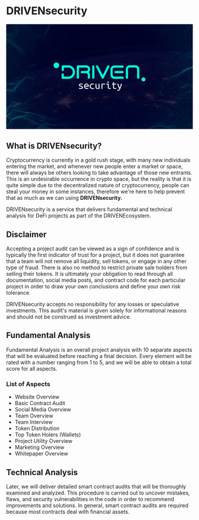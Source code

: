 # DRIVENsecurity

![](../.gitbook/assets/twitter-cover-security.png)

## What is DRIVENsecurity?

Cryptocurrency is currently in a gold rush stage, with many new individuals entering the market, and whenever new people enter a market or space, there will always be others looking to take advantage of those new entrants. This is an undesirable occurrence in crypto space, but the reality is that it is quite simple due to the decentralized nature of cryptocurrency, people can steal your money in some instances, therefore we're here to help prevent that as much as we can using **DRIVENsecurity.**

DRIVENsecurity is a service that delivers fundamental and technical analysis for DeFi projects as part of the DRIVENEcosystem.

## Disclaimer

Accepting a project audit can be viewed as a sign of confidence and is typically the first indicator of trust for a project, but it does not guarantee that a team will not remove all liquidity, sell tokens, or engage in any other type of fraud. There is also no method to restrict private sale holders from selling their tokens. It is ultimately your obligation to read through all documentation, social media posts, and contract code for each particular project in order to draw your own conclusions and define your own risk tolerance.

DRIVENsecurity accepts no responsibility for any losses or speculative investments. This audit's material is given solely for informational reasons and should not be construed as investment advice.

## Fundamental Analysis

Fundamental Analysis is an overall project analysis with 10 separate aspects that will be evaluated before reaching a final decision. Every element will be rated with a number ranging from 1 to 5, and we will be able to obtain a total score for all aspects.

### List of Aspects

* Website Overview
* Basic Contract Audit
* Social Media Overview
* Team Overview
* Team Interview
* Token Distribution
* Top Token Holers \(Wallets\)
* Project Utility Overview
* Marketing Overview
* Whitepaper Overview

## Technical Analysis

Later, we will deliver detailed smart contract audits that will be thoroughly examined and analyzed. This procedure is carried out to uncover mistakes, flaws, and security vulnerabilities in the code in order to recommend improvements and solutions. In general, smart contract audits are required because most contracts deal with financial assets.









